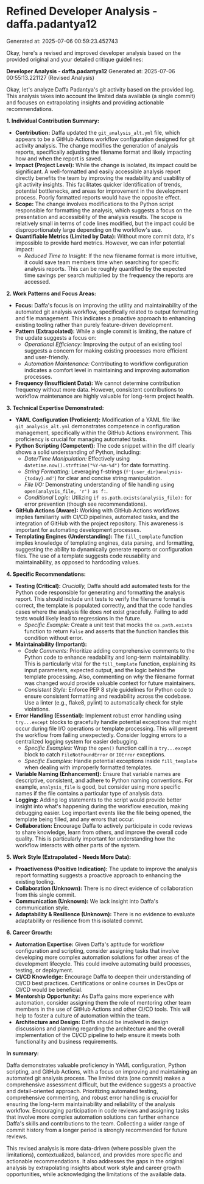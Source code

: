 # Refined Developer Analysis - daffa.padantya12
Generated at: 2025-07-06 00:59:23.452743

Okay, here's a revised and improved developer analysis based on the provided original and your detailed critique guidelines:

**Developer Analysis - daffa.padantya12**
Generated at: 2025-07-06 00:55:13.221127 (Revised Analysis)

Okay, let's analyze Daffa Padantya's git activity based on the provided log. This analysis takes into account the limited data available (a single commit) and focuses on extrapolating insights and providing actionable recommendations.

**1. Individual Contribution Summary:**

*   **Contribution:** Daffa updated the `git_analysis_alt.yml` file, which appears to be a GitHub Actions workflow configuration designed for git activity analysis. The change modifies the generation of analysis reports, specifically adjusting the filename format and likely impacting how and when the report is saved.
*   **Impact (Project Level):** While the change is isolated, its impact could be significant. A well-formatted and easily accessible analysis report directly benefits the team by improving the readability and usability of git activity insights. This facilitates quicker identification of trends, potential bottlenecks, and areas for improvement in the development process. Poorly formatted reports would have the opposite effect.
*   **Scope:** The change involves modifications to the Python script responsible for formatting the analysis, which suggests a focus on the presentation and accessibility of the analysis results. The scope is relatively small in terms of code lines modified, but the impact could be disproportionately large depending on the workflow's use.
*   **Quantifiable Metrics (Limited by Data):**  Without more commit data, it's impossible to provide hard metrics. However, we can infer potential impact:
    *   *Reduced Time to Insight:* If the new filename format is more intuitive, it could save team members time when searching for specific analysis reports. This can be roughly quantified by the expected time savings per search multiplied by the frequency the reports are accessed.

**2. Work Patterns and Focus Areas:**

*   **Focus:** Daffa's focus is on improving the utility and maintainability of the automated git analysis workflow, specifically related to output formatting and file management. This indicates a proactive approach to enhancing existing tooling rather than purely feature-driven development.
*   **Pattern (Extrapolated):** While a single commit is limiting, the nature of the update suggests a focus on:
    *   *Operational Efficiency:* Improving the output of an existing tool suggests a concern for making existing processes more efficient and user-friendly.
    *   *Automation Maintenance:* Contributing to workflow configuration indicates a comfort level in maintaining and improving automation processes.
*   **Frequency (Insufficient Data):** We cannot determine contribution frequency without more data. However, consistent contributions to workflow maintenance are highly valuable for long-term project health.

**3. Technical Expertise Demonstrated:**

*   **YAML Configuration (Proficient):** Modification of a YAML file like `git_analysis_alt.yml` demonstrates competence in configuration management, specifically within the GitHub Actions environment. This proficiency is crucial for managing automated tasks.
*   **Python Scripting (Competent):** The code snippet within the diff clearly shows a solid understanding of Python, including:
    *   *Date/Time Manipulation:* Effectively using `datetime.now().strftime("%Y-%m-%d")` for date formatting.
    *   *String Formatting:* Leveraging f-strings (`f'{user_dir}analysis-{today}.md'`) for clear and concise string manipulation.
    *   *File I/O:* Demonstrating understanding of file handling using `open(analysis_file, 'r') as f:`.
    *   *Conditional Logic:* Utilizing `if os.path.exists(analysis_file):` for error prevention (though see recommendations).
*   **GitHub Actions (Aware):** Working with GitHub Actions workflows implies familiarity with CI/CD pipelines, automated tasks, and the integration of GitHub with the project repository. This awareness is important for automating development processes.
*   **Templating Engines (Understanding):** The `fill_template` function implies knowledge of templating engines, data parsing, and formatting, suggesting the ability to dynamically generate reports or configuration files. The use of a template suggests code reusability and maintainability, as opposed to hardcoding values.

**4. Specific Recommendations:**

*   **Testing (Critical):** *Crucially,* Daffa should add automated tests for the Python code responsible for generating and formatting the analysis report. This should include unit tests to verify the filename format is correct, the template is populated correctly, and that the code handles cases where the analysis file does *not* exist gracefully. Failing to add tests would likely lead to regressions in the future.
    *   *Specific Example:* Create a unit test that mocks the `os.path.exists` function to return `False` and asserts that the function handles this condition without error.
*   **Maintainability (Important):**
    *   *Code Comments:*  Prioritize adding comprehensive comments to the Python code to enhance readability and long-term maintainability. This is particularly vital for the `fill_template` function, explaining its input parameters, expected output, and the logic behind the template processing. Also, commenting on *why* the filename format was changed would provide valuable context for future maintainers.
    *   *Consistent Style:* Enforce PEP 8 style guidelines for Python code to ensure consistent formatting and readability across the codebase. Use a linter (e.g., flake8, pylint) to automatically check for style violations.
*   **Error Handling (Essential):** Implement robust error handling using `try...except` blocks to gracefully handle potential exceptions that might occur during file I/O operations or template processing. This will prevent the workflow from failing unexpectedly. Consider logging errors to a centralized logging system for easier debugging.
    *   *Specific Examples:* Wrap the `open()` function call in a `try...except` block to catch `FileNotFoundError` or `IOError` exceptions.
    *   *Specific Examples:* Handle potential exceptions inside `fill_template` when dealing with improperly formatted templates.
*   **Variable Naming (Enhancement):**  Ensure that variable names are descriptive, consistent, and adhere to Python naming conventions. For example, `analysis_file` is good, but consider using more specific names if the file contains a particular type of analysis data.
*   **Logging:** Adding log statements to the script would provide better insight into what's happening during the workflow execution, making debugging easier. Log important events like the file being opened, the template being filled, and any errors that occur.
*   **Collaboration:** Encourage Daffa to actively participate in code reviews to share knowledge, learn from others, and improve the overall code quality. This is particularly important for understanding how the workflow interacts with other parts of the system.

**5. Work Style (Extrapolated - Needs More Data):**

*   **Proactiveness (Positive Indication):**  The update to improve the analysis report formatting suggests a proactive approach to enhancing the existing tooling.
*   **Collaboration (Unknown):**  There is no direct evidence of collaboration from this single commit.
*   **Communication (Unknown):**  We lack insight into Daffa's communication style.
*   **Adaptability & Resilience (Unknown):** There is no evidence to evaluate adaptability or resilience from this isolated commit.

**6. Career Growth:**

*   **Automation Expertise:** Given Daffa's aptitude for workflow configuration and scripting, consider assigning tasks that involve developing more complex automation solutions for other areas of the development lifecycle. This could involve automating build processes, testing, or deployment.
*   **CI/CD Knowledge:** Encourage Daffa to deepen their understanding of CI/CD best practices. Certifications or online courses in DevOps or CI/CD would be beneficial.
*   **Mentorship Opportunity:** As Daffa gains more experience with automation, consider assigning them the role of mentoring other team members in the use of GitHub Actions and other CI/CD tools. This will help to foster a culture of automation within the team.
*   **Architecture and Design:** Daffa should be involved in design discussions and planning regarding the architecture and the overall implementation of the CI/CD pipeline to help ensure it meets both functionality and business requirements.

**In summary:**

Daffa demonstrates valuable proficiency in YAML configuration, Python scripting, and GitHub Actions, with a focus on improving and maintaining an automated git analysis process.  The limited data (one commit) makes a comprehensive assessment difficult, but the evidence suggests a proactive and detail-oriented approach.  Prioritizing automated testing, comprehensive commenting, and robust error handling is *crucial* for ensuring the long-term maintainability and reliability of the analysis workflow. Encouraging participation in code reviews and assigning tasks that involve more complex automation solutions can further enhance Daffa's skills and contributions to the team. Collecting a wider range of commit history from a longer period is strongly recommended for future reviews.

This revised analysis is more data-driven (where possible given the limitations), contextualized, balanced, and provides more specific and actionable recommendations. It also addresses the gaps in the original analysis by extrapolating insights about work style and career growth opportunities, while acknowledging the limitations of the available data.
